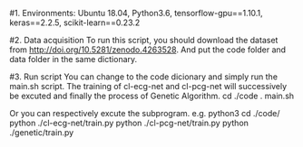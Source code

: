 #1. Environments:
Ubuntu 18.04, Python3.6, tensorflow-gpu==1.10.1, keras==2.2.5, scikit-learn==0.23.2

#2. Data acquisition
To run this script, you should download the dataset from http://doi.org/10.5281/zenodo.4263528. And put the code folder and data folder in the same dictionary.

#3. Run script
You can change to the code dicionary and simply run the main.sh script. The training of cl-ecg-net and cl-pcg-net will successively be
excuted and finally the process of Genetic Algorithm.
cd ./code
. main.sh

Or you can respectively excute the subprogram.
e.g.
python3
cd ./code/
python ./cl-ecg-net/train.py
python ./cl-pcg-net/train.py
python ./genetic/train.py

